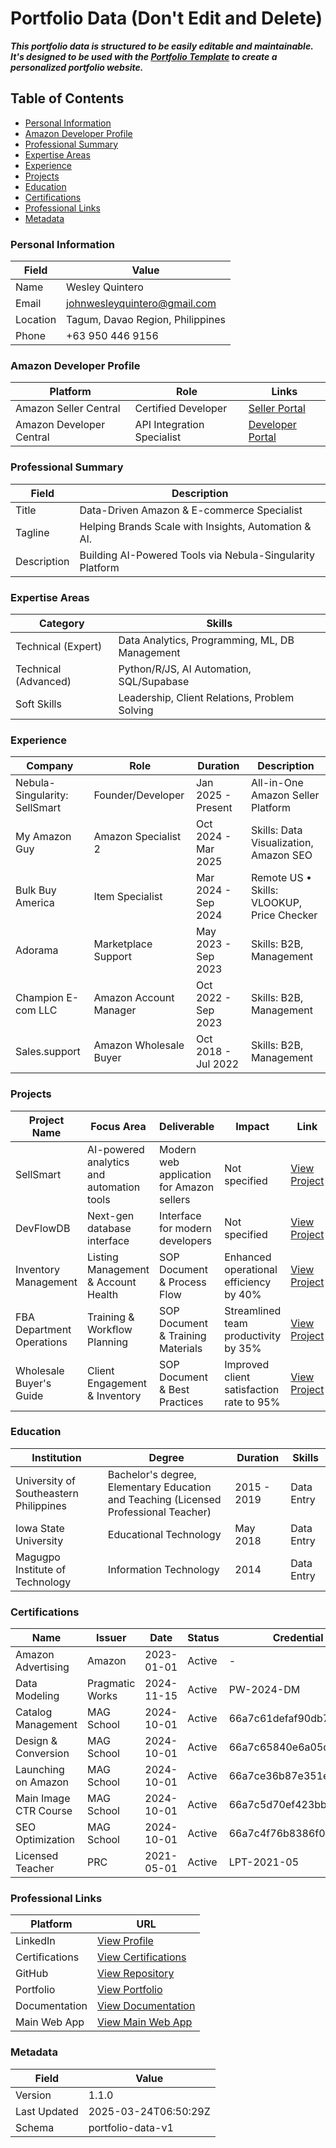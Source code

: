 # Portfolio Data (Don't Edit and Delete)

***This portfolio data is structured to be easily editable and maintainable. It's designed to be used with the [Portfolio Template](/johnwesleyquintero/portfolio) to create a personalized portfolio website.***

## Table of Contents
- [Personal Information](#personal-information)
- [Amazon Developer Profile](#amazon-developer-profile)
- [Professional Summary](#professional-summary)
- [Expertise Areas](#expertise-areas)
- [Experience](#experience)
- [Projects](#projects)
- [Education](#education)
- [Certifications](#certifications)
- [Professional Links](#professional-links)
- [Metadata](#metadata)

### Personal Information

| **Field**     | **Value**                                |
|---------------|------------------------------------------|
| Name          | Wesley Quintero                          |
| Email         | [johnwesleyquintero@gmail.com](mailto:johnwesleyquintero@gmail.com) |
| Location      | Tagum, Davao Region, Philippines         |
| Phone         | +63 950 446 9156                         |

### Amazon Developer Profile

| **Platform**                  | **Role**                     | **Links**                                      |
|-------------------------------|------------------------------|------------------------------------------------|
| Amazon Seller Central        | Certified Developer          | [Seller Portal](https://sellercentral.amazon.com/) |
| Amazon Developer Central      | API Integration Specialist  | [Developer Portal](https://developer.amazon.com/) |

### Professional Summary

| **Field**       | **Description**                                                                 |
|-----------------|---------------------------------------------------------------------------------|
| Title           | Data-Driven Amazon & E-commerce Specialist                                     |
| Tagline         | Helping Brands Scale with Insights, Automation & AI. |
| Description     | Building AI-Powered Tools via Nebula-Singularity Platform                      |

### Expertise Areas

| **Category**               | **Skills**                                                                     |
|----------------------------|-------------------------------------------------------------------------------|
| Technical (Expert)         | Data Analytics, Programming, ML, DB Management                               |
| Technical (Advanced)       | Python/R/JS, AI Automation, SQL/Supabase                                      |
| Soft Skills                 | Leadership, Client Relations, Problem Solving                                 |

### Experience

| **Company**               | **Role**                     | **Duration**           | **Description**                              |
|---------------------------|------------------------------|------------------------|----------------------------------------------|
| Nebula-Singularity: SellSmart | Founder/Developer | Jan 2025 - Present | All-in-One Amazon Seller Platform           |
| My Amazon Guy             | Amazon Specialist 2         | Oct 2024 - Mar 2025   | Skills: Data Visualization, Amazon SEO      |
| Bulk Buy America          | Item Specialist             | Mar 2024 - Sep 2024    | Remote US • Skills: VLOOKUP, Price Checker  |
| Adorama                   | Marketplace Support         | May 2023 - Sep 2023    | Skills: B2B, Management                     |
| Champion E-com LLC        | Amazon Account Manager      | Oct 2022 - Sep 2023    | Skills: B2B, Management                     |
| Sales.support             | Amazon Wholesale Buyer      | Oct 2018 - Jul 2022    | Skills: B2B, Management                     |

### Projects

| **Project Name**           | **Focus Area**                                | **Deliverable**                                      | **Impact**                                                  | **Link**                                      |
|----------------------------|----------------------------------------------|------------------------------------------------------|--------------------------------------------------------------|-----------------------------------------------|
| SellSmart                  | AI-powered analytics and automation tools     | Modern web application for Amazon sellers            | Not specified                                               | [View Project](https://sellsmart-hub.vercel.app/) |
| DevFlowDB                  | Next-gen database interface                  | Interface for modern developers                      | Not specified                                               | [View Project](https://devflowdb.vercel.app/) |
| Inventory Management   | Listing Management & Account Health           | SOP Document & Process Flow                          | Enhanced operational efficiency by 40%                      | [View Project](https://sellsmart-docs.vercel.app/) |
| FBA Department Operations  | Training & Workflow Planning                  | SOP Document & Training Materials                    | Streamlined team productivity by 35%                        | [View Project](https://sellsmart-docs.vercel.app/) |
| Wholesale Buyer's Guide   | Client Engagement & Inventory                 | SOP Document & Best Practices                        | Improved client satisfaction rate to 95%                   | [View Project](https://sellsmart-docs.vercel.app/) |

### Education

| **Institution**                          | **Degree**                                 | **Duration**           | **Skills**       |
|-------------------------------------------|--------------------------------------------|------------------------|------------------|
| University of Southeastern Philippines    | Bachelor's degree, Elementary Education and Teaching (Licensed Professional Teacher) | 2015 - 2019 | Data Entry |
| Iowa State University                     | Educational Technology                   | May 2018               | Data Entry       |
| Magugpo Institute of Technology          | Information Technology                   | 2014                   | Data Entry       |

### Certifications

| **Name**                | **Issuer**       | **Date**       | **Status** | **Credential ID**               |
|-------------------------|------------------|----------------|------------|----------------------------------|
| Amazon Advertising      | Amazon           | 2023-01-01     | Active     | -                                |
| Data Modeling           | Pragmatic Works  | 2024-11-15     | Active     | PW-2024-DM                       |
| Catalog Management       | MAG School       | 2024-10-01     | Active     | 66a7c61defaf90db750bde04        |
| Design & Conversion      | MAG School       | 2024-10-01     | Active     | 66a7c65840e6a05d9005d5eb        |
| Launching on Amazon     | MAG School       | 2024-10-01     | Active     | 66a7ce36b87e351e77072f99        |
| Main Image CTR Course   | MAG School       | 2024-10-01     | Active     | 66a7c5d70ef423bb240bd554        |
| SEO Optimization        | MAG School       | 2024-10-01     | Active     | 66a7c4f76b8386f0560b9407        |
| Licensed Teacher        | PRC              | 2021-05-01     | Active     | LPT-2021-05                     |

### Professional Links


| **Platform**       | **URL**                                                                 |
|--------------------|-------------------------------------------------------------------------|
| LinkedIn          | [View Profile](https://www.linkedin.com/in/wesleyquintero/)             |
| Certifications    | [View Certifications](https://www.linkedin.com/in/wesleyquintero/details/certifications/) |
| GitHub            | [View Repository](https://github.com/johnwesleyquintero)               |
| Portfolio         | [View Portfolio](https://wesleyquintero.vercel.app/)                   |
| Documentation     | [View Documentation](https://sellsmart-docs.vercel.app/)              |
| Main Web App      | [View Main Web App](https://sellsmart-hub.vercel.app/)                |


### Metadata

| Field         | Value                                    |
|---------------|------------------------------------------|
| Version       | <span class="badge active">1.1.0</span> |
| Last Updated  | <span class="badge">2025-03-24T06:50:29Z</span> |
| Schema        | <span class="badge active">portfolio-data-v1</span> |

